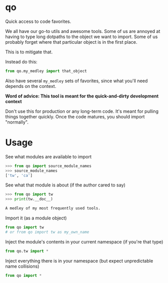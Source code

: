 
# qo

Quick access to code favorites.

We all have our go-to utils and awesome tools. 
Some of us are annoyed at having to type long dotpaths to the object we want to import.
Some of us probably forget where that particular object is in the first place.

This is to mitigate that. 

Instead do this:

```python
from qo.my_medley import that_object
```

Also have several `my_medley` sets of favorites, since what you'll need depends on the context.

**Word of advice: This tool is meant for the quick-and-dirty development context**

Don't use this for production or any long-term code. It's meant for pulling things together quickly. Once the code matures, you should import "normally".


# Usage


See what modules are available to import

```python
>>> from qo import source_module_names
>>> source_module_names
['tw', 'ca']
```

See what that module is about (if the author cared to say)

```python
>>> from qo import tw
>>> print(tw.__doc__)

A medley of my most frequently used tools.
```

Import it (as a module object)
```python
from qo import tw
# or from qo import tw as my_own_name
```

Inject the module's contents in your current namespace (if you're that type)

```python
from qo.tw import *
```

Inject everything there is in your namespace (but expect unpredictable name collisions)
```python
from qo import *
```




